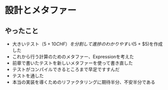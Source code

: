 # 設計とメタファー



## やったこと

- 大きいテスト（$5 + 10CHF）を分割して進捗のわかりやすい($5 + $5)を作成した
- これから行う計算のためのメタファー、Expressionを考えた
- 前章で書いたテストを新しいメタファーを使って書き直した
- テストがコンパイルできるところまで早足ですすんだ　
- テストを通した
- 本当の実装を導くためのリファクタリングに期待半分、不安半分である
